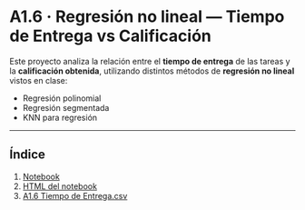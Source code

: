 # A1.6 · Regresión no lineal — Tiempo de Entrega vs Calificación

Este proyecto analiza la relación entre el **tiempo de entrega** de las tareas y la **calificación obtenida**, 
utilizando distintos métodos de **regresión no lineal** vistos en clase:

- Regresión polinomial  
- Regresión segmentada  
- KNN para regresión  

---

## Índice

1. [Notebook](./A1.6%20Regresion%20no%20lineal.ipynb)  
2. [HTML del notebook](./A1.6%20Regresion%20no%20lineal.html)  
3. [A1.6 Tiempo de Entrega.csv](./A1.6%20Tiempo%20de%20Entrega.csv) 

